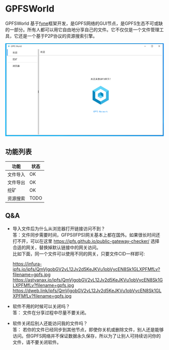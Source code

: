 # GPFSWorld 
GPFSWorld 基于[fyne](https://github.com/fyne-io/fyne)框架开发，是GPFS网络的GUI节点，是GPFS生态不可或缺的一部分。所有人都可以用它自由地分享自己的文件。它不仅仅是一个文件管理工具，它还是一个基于P2P协议的资源搜索引擎。

 
![](13.png)

## 功能列表

| 功能            | 状态         |
| -------------- | ---------- | 
| 文件导入 | OK |   
| 文件导出 | OK | 
|  挖矿 | OK |
| 资源搜索 |TODO | 


##  Q&A
- 导入文件后为什么从浏览器打开链接访问不到？   
 答：文件同步需要时间，GFPS(IFPS)网关基本上都在国外。如果很长时间还打不开，可以在这里 https://ipfs.github.io/public-gateway-checker/  选择合适的网关，替换掉默认链接中的网关访问。   
 比如下面，同一个文件可以使用不同的网关，只要文件CID一样即可:

     https://infura-ipfs.io/ipfs/QmVjgobGV2vL12Jv2d5KeJKVu1obVycEN8Sk1GLXPFMfLv?filename=gpfs.jpg  
     https://astyanax.io/ipfs/QmVjgobGV2vL12Jv2d5KeJKVu1obVycEN8Sk1GLXPFMfLv?filename=gpfs.jpg  
     https://dweb.link/ipfs/QmVjgobGV2vL12Jv2d5KeJKVu1obVycEN8Sk1GLXPFMfLv?filename=gpfs.jpg  
 
- 软件不用的时候可以关闭吗？  
 答： 文件在分享过程中尽量不要关闭。
 
- 软件关闭后别人还能访问我的文件吗？   
 答： 若你的文件已经同步到其他节点，即使你关机或删除文件，别人还是能够访问。但GPFS网络并不保证数据永久保存，所以为了让别人可持续访问你的文件，请不要关闭软件。







